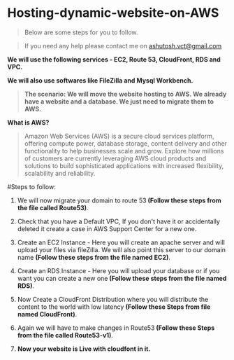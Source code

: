 # Hosting-dynamic-website-on-AWS

> Below are some steps for you to follow.

> If you need any help please contact me on ashutosh.vct@gmail.com 

<b>We will use the following services - EC2, Route 53, CloudFront, RDS and VPC.

We will also use softwares like FileZilla and Mysql Workbench.

> The scenario: We will move the website hosting to AWS. We already have a website and a database. We just need to migrate them to AWS.
</b>

<b>What is AWS?</b>

>Amazon Web Services (AWS) is a secure cloud services platform, offering compute power, database storage, content delivery and other functionality to help businesses scale and grow. Explore how millions of customers are currently leveraging AWS cloud products and solutions to build sophisticated applications with increased flexibility, scalability and reliability.

#Steps to follow:

1. We will now migrate your domain to route 53<b> (Follow these steps from the file called Route53)</b>.

2. Check that you have a Default VPC, If you don't have it or accidentally deleted it create a case in AWS Support Center for a new one.

3. Create an EC2 Instance - Here you will create an apache server and will upload your files via fileZilla. We will also point this server to our domain name <b>(Follow these steps from the file named EC2)</b>.

4. Create an RDS Instance - Here you will upload your database or if you want you can create a new one<b> (Follow these steps from the file named RDS)</b>.

5. Now Create a CloudFront Distribution where you will distribute the content to the world with low latency <b>(Follow these Steps from file named CloudFront)</b>.

6. Again we will have to make changes in Route53<b> (Follow these Steps from the file called Route53-v1)</b>.

7. <b> Now your website is Live with cloudfont in it.</b>


